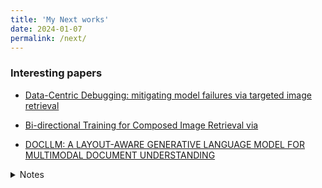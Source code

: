```yaml
---
title: 'My Next works'
date: 2024-01-07
permalink: /next/
---
```


### Interesting papers



- [Data-Centric Debugging: mitigating model failures via targeted image retrieval](https://openaccess.thecvf.com/content/WACV2024/papers/Singla_Data-Centric_Debugging_Mitigating_Model_Failures_via_Targeted_Image_Retrieval_WACV_2024_paper.pdf)

- [Bi-directional Training for Composed Image Retrieval via](https://openaccess.thecvf.com/content/WACV2024/papers/Liu_Bi-Directional_Training_for_Composed_Image_Retrieval_via_Text_Prompt_Learning_WACV_2024_paper.pdf)

- [DOCLLM: A LAYOUT-AWARE GENERATIVE LANGUAGE MODEL
FOR MULTIMODAL DOCUMENT UNDERSTANDING](https://arxiv.org/pdf/2401.00908.pdf)


<details>
 <summary>Notes</summary>
&emsp; 
	
Here is the notes

&emsp; 
</details>
